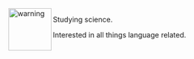 <img src="https://user-images.githubusercontent.com/68310182/124480884-d4b39200-ddfb-11eb-8560-f88c901b5c8e.jpeg" alt="warning" width="85" align="left"/>

Studying science. 

Interested in all things language related. 
